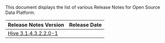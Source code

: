 This document displays the list of various Release Notes for Open Source Data Platform. 


|Release Notes Version| Release Date|
|---------------------|-------------|
| [Hive 3.1.4.3.2.2.0-1](https://github.com/acceldata-io/odpdocumentation/wiki/Release-Notes---Hive)||
